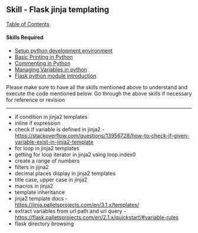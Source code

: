 ## Skill - Flask jinja templating

[Table of Contents](https://nagasudhir.blogspot.com/2020/04/taming-python-table-of-contents.html)

#### Skills Required
* [Setup python development environment](https://nagasudhir.blogspot.com/2020/04/setup-python-development-environment_14.html)
* [Basic Printing in Python](https://nagasudhir.blogspot.com/2020/04/basic-printing-in-python.html)
* [Commenting in Python](https://nagasudhir.blogspot.com/2020/04/comments-in-python.html)
* [Managing Variables in python](https://nagasudhir.blogspot.com/2020/04/managing-variables-in-python.html)
* [Flask python module introduction](https://nagasudhir.blogspot.com/2022/04/flask-python-module-introduction-for.html)

Please make sure to have all the skills mentioned above to understand and execute the code mentioned below. Go through the above skills if necessary for reference or revision

<hr/>

* if condition in jinja2 templates
* inline if expression
* check if variable is defined in jinja2 - https://stackoverflow.com/questions/13956728/how-to-check-if-given-variable-exist-in-jinja2-template
* for loop in jinja2 templates
* getting for loop iterator in jinja2 using loop.index0
* create a range of numbers
* filters in jijna2
* decimal places display in jinja2 templates
* title case, upper case in jinja2
* macros in jinja2
* template inheritance
* jinja2 template docs - https://jinja.palletsprojects.com/en/3.1.x/templates/
* extract variables from url path and url query - https://flask.palletsprojects.com/en/2.1.x/quickstart/#variable-rules
* flask directory browsing
<!--stackedit_data:
eyJoaXN0b3J5IjpbLTE4MzQyODI5MjcsMTgyNTU4MzI2NCwtMj
QzNzM0NDM1LC0xMDc0ODkxNDQ3LC0xODk1MTgxMzE4LDEzMTY4
NDQ1MzQsMTQ0MzcwMTcxOV19
-->